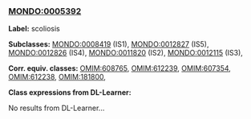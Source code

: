 
### [MONDO:0005392](http://purl.obolibrary.org/obo/MONDO_0005392)
**Label:** scoliosis

**Subclasses:** [MONDO:0008419](http://purl.obolibrary.org/obo/MONDO_0008419) (IS1), [MONDO:0012827](http://purl.obolibrary.org/obo/MONDO_0012827) (IS5), [MONDO:0012826](http://purl.obolibrary.org/obo/MONDO_0012826) (IS4), [MONDO:0011820](http://purl.obolibrary.org/obo/MONDO_0011820) (IS2), [MONDO:0012115](http://purl.obolibrary.org/obo/MONDO_0012115) (IS3), 

**Corr. equiv. classes:** [OMIM:608765](http://purl.obolibrary.org/obo/OMIM_608765), [OMIM:612239](http://purl.obolibrary.org/obo/OMIM_612239), [OMIM:607354](http://purl.obolibrary.org/obo/OMIM_607354), [OMIM:612238](http://purl.obolibrary.org/obo/OMIM_612238), [OMIM:181800](http://purl.obolibrary.org/obo/OMIM_181800), 

**Class expressions from DL-Learner:**

No results from DL-Learner...



